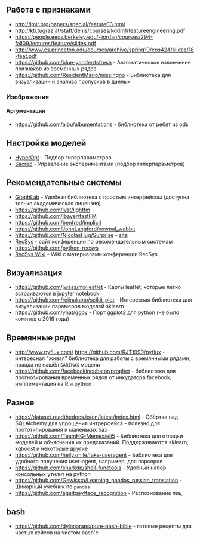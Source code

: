 ## Работа с признаками
* http://jmlr.org/papers/special/feature03.html
* http://kti.tugraz.at/staff/denis/courses/kddm1/featureengineering.pdf
* https://people.eecs.berkeley.edu/~jordan/courses/294-fall09/lectures/feature/slides.pdf
* http://www.cs.princeton.edu/courses/archive/spring10/cos424/slides/18-feat.pdf
* https://github.com/blue-yonder/tsfresh - Автоматическое извлечение признаков из временных рядов
* https://github.com/ResidentMario/missingno - Библиотека для визуализации и анализа пропусков в данных

### Изображения
#### Аргументация
* https://github.com/albu/albumentations - библиотека от ребят из ods

## Настройка моделей
* [HyperOpt](https://github.com/hyperopt/hyperopt) - Подбор гиперпараметров
* [Sacred](https://github.com/IDSIA/sacred) - Управление экспериментами (подбор гиперпараметров)

## Рекомендательные системы
* [GraphLab](https://turi.com/) - Удобная библиотека с простым интерфейсом (доступна только академическая лицензия)
* https://github.com/lyst/lightfm
* https://github.com/ibayer/fastFM
* https://github.com/benfred/implicit
* https://github.com/JohnLangford/vowpal_wabbit
* https://github.com/NicolasHug/Surprise - [site](http://surpriselib.com/)
* [RecSys](https://recsys.acm.org/) - сайт конференции по рекомендательным системам
* https://github.com/python-recsys
* [RecSys Wiki](http://www.recsyswiki.com/wiki/Main_Page) - Wiki с материалами конференции RecSys

## Визуализация
* https://github.com/jwass/mplleaflet - Карты leaflet, которые легко встраиваются в jupyter notebook
* https://github.com/reiinakano/scikit-plot - Интересная библиотека для визуализации парамеров моделей sklearn
* https://github.com/yhat/ggpy - Порт ggplot2 для python (не было комитов с 2016 года)

## Времянные ряды
* http://www.pyflux.com/ https://github.com/RJT1990/pyflux - интересная "живая" библиотека для работы с времянными рядами, правда не нашёл `SARIMAX` модели
* https://github.com/facebookincubator/prophet - библиотека для прогнозирования временных рядов от инкудатора facebook, имплементация на R и python

## Разное
* https://dataset.readthedocs.io/en/latest/index.html - Обёртка над SQLAlchemy для упрощения интрерфейса - полезно для прототипирования и маленьких баз
* https://github.com/TeamHG-Memex/eli5 - Библиотека для отладки моделей и объяснения их предсказаний. Поддерживаются sklearn, xgboost и некоторые другие
* https://github.com/hellysmile/fake-useragent - Библиотека для удобного получения user-agent, например, для парсеров
* https://github.com/sharkdp/shell-functools - Удобный набор консольных утилит на python
* https://github.com/Gewissta/Learning_pandas_russian_translation - Шикарный учебник по `pandas`
* https://github.com/ageitgey/face_recognition - Распознование лиц

## bash
* https://github.com/dylanaraps/pure-bash-bible - готовые рецепты для частых кейсов на чистом bash'е
